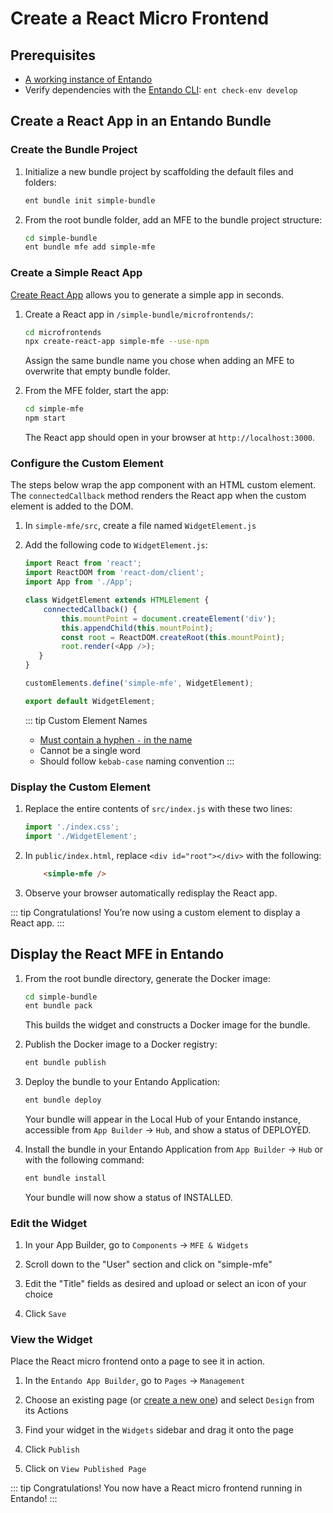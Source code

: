 # Create a React Micro Frontend

## Prerequisites
- [A working instance of Entando](../../../docs/getting-started/)
- Verify dependencies with the [Entando CLI](../../../docs/getting-started/entando-cli.md#check-the-environment): `ent check-env develop`

## Create a React App in an Entando Bundle

### Create the Bundle Project

1. Initialize a new bundle project by scaffolding the default files and folders:
   ``` sh
   ent bundle init simple-bundle
   ```

2. From the root bundle folder, add an MFE to the bundle project structure:
   ``` sh
   cd simple-bundle
   ent bundle mfe add simple-mfe
   ```
### Create a Simple React App

[Create React App](https://create-react-app.dev/) allows you to generate a simple app in seconds. 

1. Create a React app in `/simple-bundle/microfrontends/`: 
   ``` bash
   cd microfrontends
   npx create-react-app simple-mfe --use-npm
   ```
   Assign the same bundle name you chose when adding an MFE to overwrite that empty bundle folder.

2. From the MFE folder, start the app:
   ``` bash
   cd simple-mfe
   npm start
   ```
   The React app should open in your browser at `http://localhost:3000`.

### Configure the Custom Element

The steps below wrap the app component with an HTML custom element. The `connectedCallback` method renders the React app when the custom element is added to the DOM.

1. In `simple-mfe/src`, create a file named `WidgetElement.js` 

2. Add the following code to `WidgetElement.js`:
   ``` js
   import React from 'react';
   import ReactDOM from 'react-dom/client';
   import App from './App';

   class WidgetElement extends HTMLElement {
       connectedCallback() {
           this.mountPoint = document.createElement('div');
           this.appendChild(this.mountPoint);
           const root = ReactDOM.createRoot(this.mountPoint);
           root.render(<App />);
      }
   }

   customElements.define('simple-mfe', WidgetElement);

   export default WidgetElement;
   ```

   ::: tip Custom Element Names

   - [Must contain a hyphen `-` in the name](https://stackoverflow.com/questions/22545621/do-custom-elements-require-a-dash-in-their-name)
   - Cannot be a single word
   - Should follow `kebab-case` naming convention
   :::

### Display the Custom Element

1. Replace the entire contents of `src/index.js` with these two lines: 
   ``` js
   import './index.css';
   import './WidgetElement';
   ```

2. In `public/index.html`, replace `<div id="root"></div>` with the following:
   ``` html
       <simple-mfe />
   ```

3. Observe your browser automatically redisplay the React app.

::: tip Congratulations!
You’re now using a custom element to display a React app.
:::

## Display the React MFE in Entando

1. From the root bundle directory, generate the Docker image:
   ``` sh
   cd simple-bundle
   ent bundle pack
   ```
   This builds the widget and constructs a Docker image for the bundle.

2. Publish the Docker image to a Docker registry:
   ``` sh
   ent bundle publish
   ```

3. Deploy the bundle to your Entando Application:
   ``` sh
   ent bundle deploy
   ```
   Your bundle will appear in the Local Hub of your Entando instance, accessible from `App Builder` → `Hub`, and show a status of DEPLOYED.

4. Install the bundle in your Entando Application from `App Builder` → `Hub` or with the following command:
   ``` sh
   ent bundle install
   ```
   Your bundle will now show a status of INSTALLED. 

### Edit the Widget

1. In your App Builder, go to `Components` → `MFE & Widgets` 

2. Scroll down to the "User" section and click on "simple-mfe"

3. Edit the "Title" fields as desired and upload or select an icon of your choice

4. Click `Save`

### View the Widget

Place the React micro frontend onto a page to see it in action.

1. In the `Entando App Builder`, go to `Pages` → `Management` 

2. Choose an existing page (or [create a new one](../../compose/page-management.md#create-a-page)) and select `Design` from its Actions

3. Find your widget in the `Widgets` sidebar and drag it onto the page

4. Click `Publish`

5. Click on `View Published Page`

::: tip Congratulations!
You now have a React micro frontend running in Entando!
:::